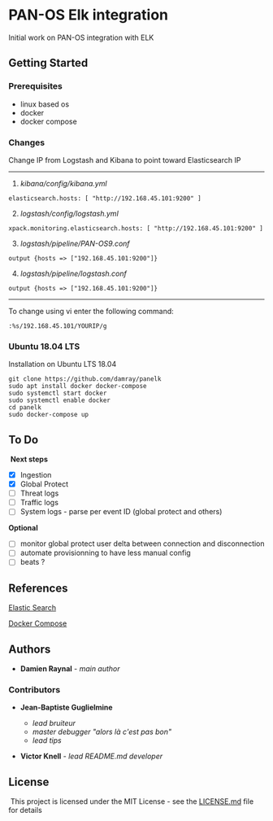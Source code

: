 # PAN-OS Elk integration

Initial work on PAN-OS integration with ELK

## Getting Started

### Prerequisites

- linux based os
- docker
- docker compose

### Changes

Change IP from Logstash and Kibana to point toward Elasticsearch IP

---
1. *kibana/config/kibana.yml*
```
elasticsearch.hosts: [ "http://192.168.45.101:9200" ]
```

2. *logstash/config/logstash.yml*
```
xpack.monitoring.elasticsearch.hosts: [ "http://192.168.45.101:9200" ]
```

3. *logstash/pipeline/PAN-OS9.conf*
```
output {hosts => ["192.168.45.101:9200"]}
```

4. *logstash/pipeline/logstash.conf*
```
output {hosts => ["192.168.45.101:9200"]}
```
---

To change using vi enter the following command:
```
:%s/192.168.45.101/YOURIP/g
```

### Ubuntu 18.04 LTS

Installation on Ubuntu LTS 18.04

```
git clone https://github.com/damray/panelk
sudo apt install docker docker-compose
sudo systemctl start docker
sudo systemctl enable docker
cd panelk
sudo docker-compose up
```

## To Do
​
**Next steps**
- [x] Ingestion
- [x] Global Protect
- [ ] Threat logs
- [ ] Traffic logs
- [ ] System logs - parse per event ID (global protect and others)
​

**Optional**
- [ ] monitor global protect user delta between connection and disconnection
- [ ] automate provisionning to have less manual config
- [ ] beats ?

## References

[Elastic Search](https://www.elastic.co/guide/en/kibana/current/saved-objects-api-import.html)

[Docker Compose](docs.docker.com/compose/compose-file)

## Authors
* **Damien Raynal** - *main author*

### Contributors 

* **Jean-Baptiste Guglielmine**
	* *lead bruiteur*
	* *master debugger "alors là c'est pas bon"*
	* *lead tips*

* **Victor Knell** - *lead README.md developer*

## License
​
This project is licensed under the MIT License - see the [LICENSE.md](https://github.com/damray/panelk/blob/master/LICENSE.md) file for details